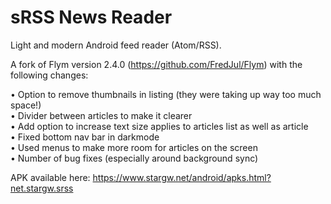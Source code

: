 
sRSS News Reader
==================

Light and modern Android feed reader (Atom/RSS).

A fork of Flym version 2.4.0 (https://github.com/FredJul/Flym) with the following changes:

• Option to remove thumbnails in listing (they were taking up way too much space!)<br>
• Divider between articles to make it clearer
<br>
• Add option to increase text size applies to articles list as well as article
<br>
• Fixed bottom nav bar in darkmode
<br>
• Used menus to make more room for articles on the screen
<br>
• Number of bug fixes (especially around background sync)
<br>

APK available here: https://www.stargw.net/android/apks.html?net.stargw.srss

